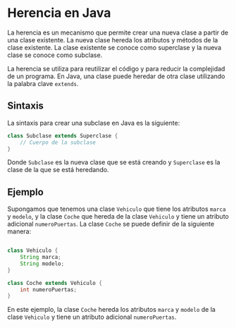 # Herencia en Java
La herencia es un mecanismo que permite crear una nueva clase a partir de una clase existente. La nueva clase hereda los atributos y métodos de la clase existente. La clase existente se conoce como superclase y la nueva clase se conoce como subclase.

La herencia se utiliza para reutilizar el código y para reducir la complejidad de un programa. En Java, una clase puede heredar de otra clase utilizando la palabra clave `extends`.

## Sintaxis

La sintaxis para crear una subclase en Java es la siguiente:

```java
class Subclase extends Superclase {
    // Cuerpo de la subclase
}
```

Donde `Subclase` es la nueva clase que se está creando y `Superclase` es la clase de la que se está heredando.

## Ejemplo

Supongamos que tenemos una clase `Vehiculo` que tiene los atributos `marca` y `modelo`, y la clase `Coche` que hereda de la clase `Vehiculo` y tiene un atributo adicional `numeroPuertas`. La clase `Coche` se puede definir de la siguiente manera:

```java

class Vehiculo {
    String marca;
    String modelo;
}

class Coche extends Vehiculo {
    int numeroPuertas;
}
```

En este ejemplo, la clase `Coche` hereda los atributos `marca` y `modelo` de la clase `Vehiculo` y tiene un atributo adicional `numeroPuertas`.